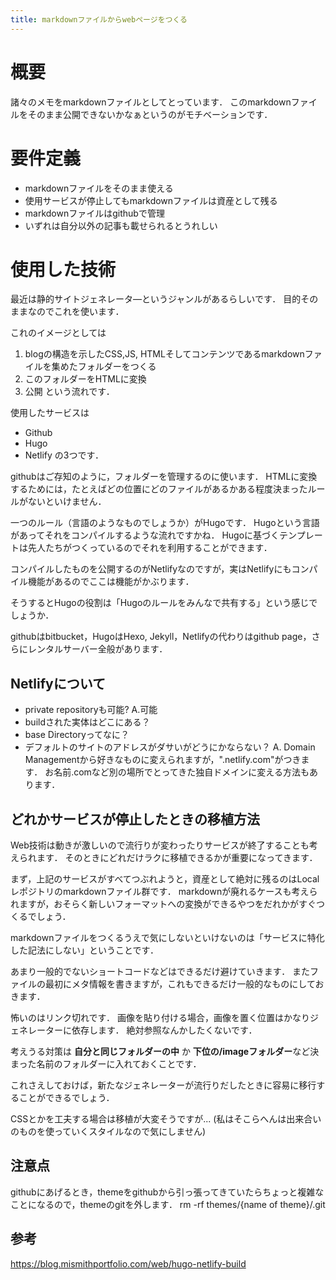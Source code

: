 ```yaml
---
title: markdownファイルからwebページをつくる
---
```


# 概要
諸々のメモをmarkdownファイルとしてとっています．
このmarkdownファイルをそのまま公開できないかなぁというのがモチベーションです．

# 要件定義
- markdownファイルをそのまま使える
- 使用サービスが停止してもmarkdownファイルは資産として残る
- markdownファイルはgithubで管理
- いずれは自分以外の記事も載せられるとうれしい

# 使用した技術
最近は静的サイトジェネレータ―というジャンルがあるらしいです．
目的そのままなのでこれを使います．

これのイメージとしては
1. blogの構造を示したCSS,JS, HTMLそしてコンテンツであるmarkdownファイルを集めたフォルダーをつくる
2. このフォルダーをHTMLに変換
3. 公開
という流れです．

使用したサービスは
- Github
- Hugo
- Netlify
の3つです．

githubはご存知のように，フォルダーを管理するのに使います．
HTMLに変換するためには，たとえばどの位置にどのファイルがあるかある程度決まったルールがないといけません．

一つのルール（言語のようなものでしょうか）がHugoです．
Hugoという言語があってそれをコンパイルするような流れですかね．
Hugoに基づくテンプレートは先人たちがつくっているのでそれを利用することができます．

コンパイルしたものを公開するのがNetlifyなのですが，実はNetlifyにもコンパイル機能があるのでここは機能がかぶります．

そうするとHugoの役割は「Hugoのルールをみんなで共有する」という感じでしょうか．

githubはbitbucket，HugoはHexo, Jekyll，Netlifyの代わりはgithub page，さらにレンタルサーバー全般があります．

## Netlifyについて
- private repositoryも可能? A.可能
- buildされた実体はどこにある？
- base Directoryってなに？
- デフォルトのサイトのアドレスがダサいがどうにかならない？
A. Domain Managementから好きなものに変えられますが，".netlify.com"がつきます．
お名前.comなど別の場所でとってきた独自ドメインに変える方法もあります．


## どれかサービスが停止したときの移植方法
Web技術は動きが激しいので流行りが変わったりサービスが終了することも考えられます．
そのときにどれだけラクに移植できるかが重要になってきます．

まず，上記のサービスがすべてつぶれようと，資産として絶対に残るのはLocalレポジトリのmarkdownファイル群です．
markdownが廃れるケースも考えられますが，おそらく新しいフォーマットへの変換ができるやつをだれかがすぐつくるでしょう．

markdownファイルをつくるうえで気にしないといけないのは「サービスに特化した記法にしない」ということです．

あまり一般的でないショートコードなどはできるだけ避けていきます．
またファイルの最初にメタ情報を書きますが，これもできるだけ一般的なものにしておきます．

怖いのはリンク切れです．
画像を貼り付ける場合，画像を置く位置はかなりジェネレーターに依存します．
絶対参照なんかしたくないです．

考えうる対策は **自分と同じフォルダーの中** か **下位の/imageフォルダー**など決まった名前のフォルダーに入れておくことです．

これさえしておけば，新たなジェネレーターが流行りだしたときに容易に移行することができるでしょう．

CSSとかを工夫する場合は移植が大変そうですが...
(私はそこらへんは出来合いのものを使っていくスタイルなので気にしません)


## 注意点
githubにあげるとき，themeをgithubから引っ張ってきていたらちょっと複雑なことになるので，themeのgitを外します．
rm -rf themes/{name of theme}/.git


## 参考

https://blog.mismithportfolio.com/web/hugo-netlify-build

